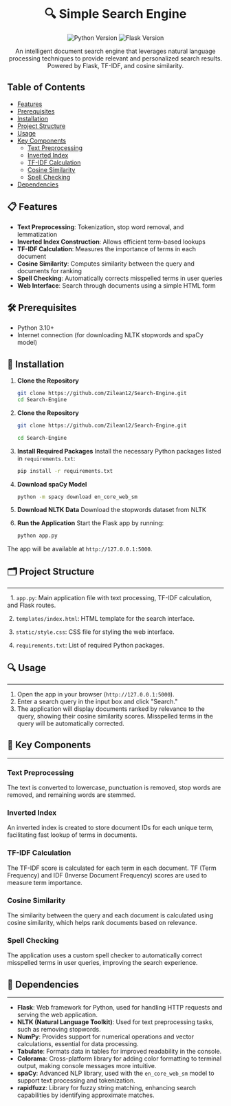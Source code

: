 <h1 align="center">🔍 Simple Search Engine</h1>

<p align="center">
  <img src="https://img.shields.io/badge/Python-3.10+-blue.svg" alt="Python Version">
  <img src="https://img.shields.io/badge/Flask-2.2.3-green.svg" alt="Flask Version">
</p>

<p align="center">
  An intelligent document search engine that leverages natural language processing techniques to provide relevant and personalized search results. Powered by Flask, TF-IDF, and cosine similarity.
</p>

Table of Contents
-----------------

-   [Features](#-features)
-   [Prerequisites](#-Prerequisites)
-   [Installation](#-installation)
-   [Project Structure](#-ProjectStructure)
-   [Usage](#-usage)
-   [Key Components](#-key-components)
    -   [Text Preprocessing](#text-preprocessing)
    -   [Inverted Index](#inverted-index)
    -   [TF-IDF Calculation](#tf-idf-calculation)
    -   [Cosine Similarity](#cosine-similarity)
    -   [Spell Checking](#spell-checking)
-   [Dependencies](#-dependencies)

## 📋 Features

- **Text Preprocessing**: Tokenization, stop word removal, and lemmatization
- **Inverted Index Construction**: Allows efficient term-based lookups
- **TF-IDF Calculation**: Measures the importance of terms in each document
- **Cosine Similarity**: Computes similarity between the query and documents for ranking
- **Spell Checking**: Automatically corrects misspelled terms in user queries
- **Web Interface**: Search through documents using a simple HTML form

## 🛠️ Prerequisites

- Python 3.10+
- Internet connection (for downloading NLTK stopwords and spaCy model)

## 🚀 Installation

1. **Clone the Repository**

   ```bash
   git clone https://github.com/Zilean12/Search-Engine.git
   cd Search-Engine
1. **Clone the Repository**

   ```bash
   git clone https://github.com/Zilean12/Search-Engine.git
   ```
   ```bash
   cd Search-Engine
2. **Install Required Packages** Install the necessary Python packages listed in `requirements.txt`:
   ```bash
   pip install -r requirements.txt
3. **Download spaCy Model**
   ```bash
   python -m spacy download en_core_web_sm
4. **Download NLTK Data** Download the stopwords dataset from NLTK
5. **Run the Application** Start the Flask app by running:
   ```bash
   python app.py
   
 The app will be available at `http://127.0.0.1:5000`.

## 🗂️ Project Structure

-----

  1. `app.py`: Main application file with text processing, TF-IDF calculation, and Flask routes.

 2. `templates/index.html`: HTML template for the search interface.

 3. `static/style.css`: CSS file for styling the web interface.

 4. `requirements.txt`: List of required Python packages.

## 🔍 Usage
-----

1.  Open the app in your browser (`http://127.0.0.1:5000`).
2.  Enter a search query in the input box and click "Search."
3.  The application will display documents ranked by relevance to the query, showing their cosine similarity scores. Misspelled terms in the query will be automatically corrected.

## 🔑 Key Components
------

### Text Preprocessing

The text is converted to lowercase, punctuation is removed, stop words are removed, and remaining words are stemmed.

### Inverted Index

An inverted index is created to store document IDs for each unique term, facilitating fast lookup of terms in documents.

### TF-IDF Calculation

The TF-IDF score is calculated for each term in each document. TF (Term Frequency) and IDF (Inverse Document Frequency) scores are used to measure term importance.

### Cosine Similarity

The similarity between the query and each document is calculated using cosine similarity, which helps rank documents based on relevance.

### Spell Checking

The application uses a custom spell checker to automatically correct misspelled terms in user queries, improving the search experience.

## 🧰 Dependencies
------

- **Flask**: Web framework for Python, used for handling HTTP requests and serving the web application.
- **NLTK (Natural Language Toolkit)**: Used for text preprocessing tasks, such as removing stopwords.
- **NumPy**: Provides support for numerical operations and vector calculations, essential for data processing.
- **Tabulate**: Formats data in tables for improved readability in the console.
- **Colorama**: Cross-platform library for adding color formatting to terminal output, making console messages more intuitive.
- **spaCy**: Advanced NLP library, used with the `en_core_web_sm` model to support text processing and tokenization.
- **rapidfuzz**: Library for fuzzy string matching, enhancing search capabilities by identifying approximate matches.

